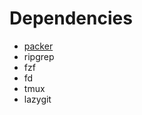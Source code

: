 # Dependencies
- [packer](https://github.com/wbthomason/packer.nvim)
- ripgrep
- fzf
- fd
- tmux
- lazygit
